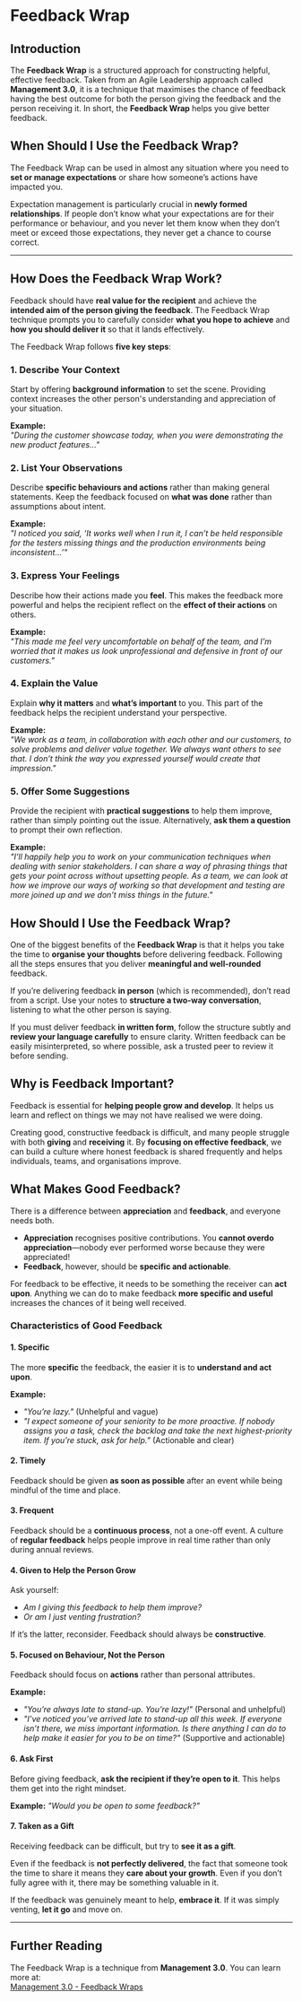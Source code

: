 # Feedback Wrap

## Introduction  
The **Feedback Wrap** is a structured approach for constructing helpful, effective feedback. Taken from an Agile Leadership approach called **Management 3.0**, it is a technique that maximises the chance of feedback having the best outcome for both the person giving the feedback and the person receiving it. In short, the **Feedback Wrap** helps you give better feedback.  


## When Should I Use the Feedback Wrap?  
The Feedback Wrap can be used in almost any situation where you need to **set or manage expectations** or share how someone’s actions have impacted you.  

Expectation management is particularly crucial in **newly formed relationships**. If people don’t know what your expectations are for their performance or behaviour, and you never let them know when they don’t meet or exceed those expectations, they never get a chance to course correct.  

---

## How Does the Feedback Wrap Work?  
Feedback should have **real value for the recipient** and achieve the **intended aim of the person giving the feedback**. The Feedback Wrap technique prompts you to carefully consider **what you hope to achieve** and **how you should deliver it** so that it lands effectively.  

The Feedback Wrap follows **five key steps**:

### 1. Describe Your Context  
Start by offering **background information** to set the scene. Providing context increases the other person's understanding and appreciation of your situation.  

**Example:**  
*"During the customer showcase today, when you were demonstrating the new product features…"*  

### 2. List Your Observations  
Describe **specific behaviours and actions** rather than making general statements. Keep the feedback focused on **what was done** rather than assumptions about intent.  

**Example:**  
*"I noticed you said, ‘It works well when I run it, I can’t be held responsible for the testers missing things and the production environments being inconsistent…’"*  

### 3. Express Your Feelings  
Describe how their actions made you **feel**. This makes the feedback more powerful and helps the recipient reflect on the **effect of their actions** on others.  

**Example:**  
*"This made me feel very uncomfortable on behalf of the team, and I’m worried that it makes us look unprofessional and defensive in front of our customers."*  

### 4. Explain the Value  
Explain **why it matters** and **what’s important** to you. This part of the feedback helps the recipient understand your perspective.  

**Example:**  
*"We work as a team, in collaboration with each other and our customers, to solve problems and deliver value together. We always want others to see that. I don’t think the way you expressed yourself would create that impression."*  

### 5. Offer Some Suggestions  
Provide the recipient with **practical suggestions** to help them improve, rather than simply pointing out the issue. Alternatively, **ask them a question** to prompt their own reflection.  

**Example:**  
*"I’ll happily help you to work on your communication techniques when dealing with senior stakeholders. I can share a way of phrasing things that gets your point across without upsetting people. As a team, we can look at how we improve our ways of working so that development and testing are more joined up and we don’t miss things in the future."*  


## How Should I Use the Feedback Wrap?  
One of the biggest benefits of the **Feedback Wrap** is that it helps you take the time to **organise your thoughts** before delivering feedback. Following all the steps ensures that you deliver **meaningful and well-rounded** feedback.  

If you’re delivering feedback **in person** (which is recommended), don’t read from a script. Use your notes to **structure a two-way conversation**, listening to what the other person is saying.  

If you must deliver feedback **in written form**, follow the structure subtly and **review your language carefully** to ensure clarity. Written feedback can be easily misinterpreted, so where possible, ask a trusted peer to review it before sending.  

## Why is Feedback Important?  
Feedback is essential for **helping people grow and develop**. It helps us learn and reflect on things we may not have realised we were doing.  

Creating good, constructive feedback is difficult, and many people struggle with both **giving** and **receiving** it. By **focusing on effective feedback**, we can build a culture where honest feedback is shared frequently and helps individuals, teams, and organisations improve.  


## What Makes Good Feedback?  
There is a difference between **appreciation** and **feedback**, and everyone needs both.  

- **Appreciation** recognises positive contributions. You **cannot overdo appreciation**—nobody ever performed worse because they were appreciated!  
- **Feedback**, however, should be **specific and actionable**.  

For feedback to be effective, it needs to be something the receiver can **act upon**. Anything we can do to make feedback **more specific and useful** increases the chances of it being well received.  

### Characteristics of Good Feedback  

#### **1. Specific**  
The more **specific** the feedback, the easier it is to **understand and act upon**.  

**Example:**  
- *"You’re lazy."* (Unhelpful and vague)  
- *"I expect someone of your seniority to be more proactive. If nobody assigns you a task, check the backlog and take the next highest-priority item. If you’re stuck, ask for help."* (Actionable and clear)  

#### **2. Timely**  
Feedback should be given **as soon as possible** after an event while being mindful of the time and place.  

#### **3. Frequent**  
Feedback should be a **continuous process**, not a one-off event. A culture of **regular feedback** helps people improve in real time rather than only during annual reviews.  

#### **4. Given to Help the Person Grow**  
Ask yourself:  
- *Am I giving this feedback to help them improve?*  
- *Or am I just venting frustration?*  

If it’s the latter, reconsider. Feedback should always be **constructive**.  

#### **5. Focused on Behaviour, Not the Person**  
Feedback should focus on **actions** rather than personal attributes.  

**Example:**  
- *"You’re always late to stand-up. You’re lazy!"* (Personal and unhelpful)  
- *"I’ve noticed you’ve arrived late to stand-up all this week. If everyone isn’t there, we miss important information. Is there anything I can do to help make it easier for you to be on time?"* (Supportive and actionable)  

#### **6. Ask First**  
Before giving feedback, **ask the recipient if they’re open to it**. This helps them get into the right mindset.  

**Example:** *"Would you be open to some feedback?"*  

#### **7. Taken as a Gift**  
Receiving feedback can be difficult, but try to **see it as a gift**.  

Even if the feedback is **not perfectly delivered**, the fact that someone took the time to share it means they **care about your growth**. Even if you don’t fully agree with it, there may be something valuable in it.  

If the feedback was genuinely meant to help, **embrace it**. If it was simply venting, **let it go** and move on.  

---

## Further Reading  
The Feedback Wrap is a technique from **Management 3.0**. You can learn more at:  
[Management 3.0 - Feedback Wraps](https://management30.com/practice/feedback-wraps/)  